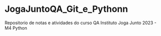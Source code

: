 # JogaJuntoQA_Git_e_Pythonn
Repositorio de notas e atividades do curso QA Instituto Joga Junto 2023 - M4 Python
